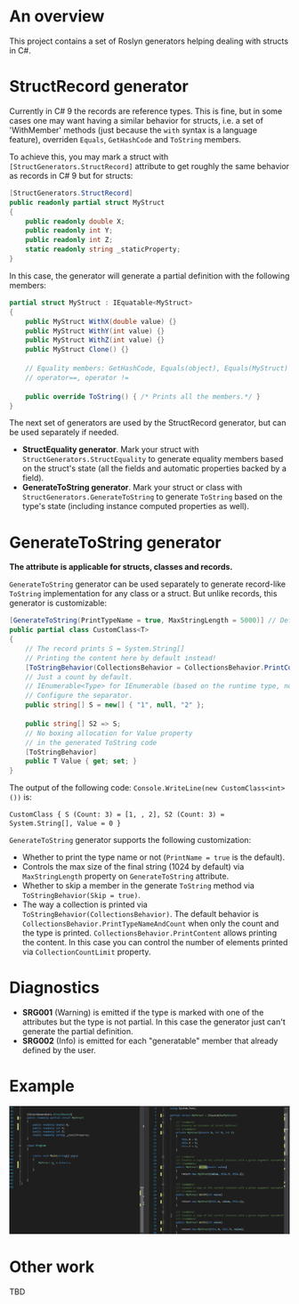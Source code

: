 # An overview
This project contains a set of Roslyn generators helping dealing with structs in C#.


# StructRecord generator
Currently in C# 9 the records are reference types. This is fine, but in some cases one may want having a similar behavior for structs, i.e. a set of 'WithMember' methods (just because the `with` syntax is a language feature), overriden `Equals`, `GetHashCode` and `ToString` members.

To achieve this, you may mark a struct with `[StructGenerators.StructRecord]` attribute to get roughly the same behavior as records in C# 9 but for structs:

```csharp
[StructGenerators.StructRecord]
public readonly partial struct MyStruct
{
    public readonly double X;
    public readonly int Y;
    public readonly int Z;
    static readonly string _staticProperty;
}
```

In this case, the generator will generate a partial definition with the following members:

```csharp
partial struct MyStruct : IEquatable<MyStruct>
{
    public MyStruct WithX(double value) {}
    public MyStruct WithY(int value) {}
    public MyStruct WithZ(int value) {}
    public MyStruct Clone() {}
    
    // Equality members: GetHashCode, Equals(object), Equals(MyStruct)
    // operator==, operator !=
    
    public override ToString() { /* Prints all the members.*/ }
}
```

The next set of generators are used by the StructRecord generator, but can be used separately if needed.

* **StructEquality generator**. Mark your struct with `StructGenerators.StructEquality` to generate equality members based on the struct's state (all the fields and automatic properties backed by a field).
* **GenerateToString generator**. Mark your struct or class with `StructGenerators.GenerateToString` to generate `ToString` based on the type's state (including instance computed properties as well).

# GenerateToString generator

**The attribute is applicable for structs, classes and records.**

`GenerateToString` generator can be used separately to generate record-like `ToString` implementation for any class or a struct. But unlike records, this generator is customizable:

```csharp
[GenerateToString(PrintTypeName = true, MaxStringLength = 5000)] // Default MaxStringLength is 1024
public partial class CustomClass<T>
{
    // The record prints S = System.String[]
    // Printing the content here by default instead!
    [ToStringBehavior(CollectionsBehavior = CollectionsBehavior.PrintContent)]
    // Just a count by default.
    // IEnumerable<Type> for IEnumerable (based on the runtime type, not based on compile-time type).
    // Configure the separator.
    public string[] S = new[] { "1", null, "2" };

    public string[] S2 => S;
    // No boxing allocation for Value property
    // in the generated ToString code
    [ToStringBehavior]
    public T Value { get; set; }
}
```

The output of the following code: `Console.WriteLine(new CustomClass<int>())` is:

```
CustomClass { S (Count: 3) = [1, , 2], S2 (Count: 3) = System.String[], Value = 0 }
```

`GenerateToString` generator supports the following customization:
* Whether to print the type name or not (`PrintName = true` is the default).
* Controls the max size of the final string (1024 by default) via `MaxStringLength` property on `GenerateToString` attribute.
* Whether to skip a member in the generate `ToString` method via `ToStringBehavior(Skip = true)`.
* The way a collection is printed via `ToStringBehavior(CollectionsBehavior)`. 
  The default behavior is `CollectionsBehavior.PrintTypeNameAndCount` when only the count and the type is printed. `CollectionsBehavior.PrintContent` allows printing the content. In this case you can control the number of elements printed via `CollectionCountLimit` property.

# Diagnostics
* **SRG001** (Warning) is emitted if the type is marked with one of the attributes but the type is not partial. In this case the generator just can't generate the partial definition.
* **SRG002** (Info) is emitted for each "generatable" member that already defined by the user.


# Example
![Demo](docs/Images/StructRecordExample.gif "Demo")

# Other work
TBD